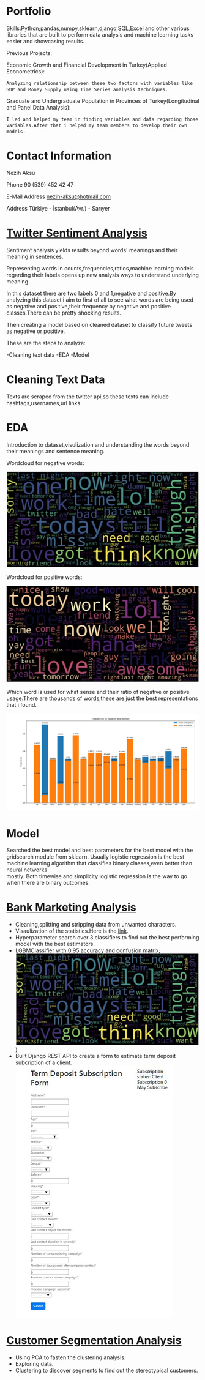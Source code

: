 # Portfolio

Skills:Python;pandas,numpy,sklearn,django,SQL,Excel and other various libraries that are built to perform data analysis and machine learning tasks easier and showcasing results.

Previous Projects:

  Economic Growth and Financial Development in Turkey(Applied Econometrics):
  
    Analyzing relationship between these two factors with variables like GDP and Money Supply using Time Series analysis techniques.
    
  Graduate and Undergraduate Population in Provinces of Turkey(Longitudinal and Panel Data Analysis):
  
    I led and helped my team in finding variables and data regarding those variables.After that i helped my team members to develop their own models.
  

# Contact Information
  Nezih Aksu
  
  Phone
  90 (539) 452 42 47
  
  E-Mail Address
  nezih-aksu@hotmail.com
  
  Address
  Türkiye - İstanbul(Avr.) - Sarıyer

# [Twitter Sentiment Analysis](https://github.com/nezihaksu/Projects/tree/master/medicalsentiment)
  
  Sentiment analysis yields results beyond words' meanings and their meaning in sentences.
  
  Representing words in counts,frequencies,ratios,machine learning models regarding their labels opens up new analysis ways to understand underlying meaning.
  
  In this dataset there are two labels 0 and 1,negative and positive.By analyzing this dataset i aim to first of all to see what words     are being used as negative and positive,their frequency by negative and positive classes.There can be pretty shocking results.
  
  Then creating a model based on cleaned dataset to classify future tweets as negative or positive.
  
  These are the steps to analyze:
  
  -Cleaning text data
  -EDA
  -Model

# Cleaning Text Data
  Texts are scraped from the twitter api,so these texts can include hashtags,usernames,url links.
  
  
# EDA
  Introduction to dataset,visulization and understanding the words beyond their meanings and sentence meaning.
  
  Wordcloud for negative words:
  
![](/images/negative_wordcloud.JPG)
  
  Wordcloud for positive words:
  
![](/images/positive_wordcloud.JPG)

  Which word is used for what sense and their ratio of negative or positive usage.There are thousands of words,these are just the best     representations that i found.
  
![](/images/neg-pos-ratio.jpeg)

# Model

  Searched the best model and best parameters for the best model with the gridsearch module from sklearn.
  Usually logistic regression is the best machine learning algorithm that classifies binary classes,even better than neural networks    
  mostly.
  Both timewise and simplicity logistic regression is the way to go when there are binary outcomes.


# [Bank Marketing Analysis](https://github.com/nezihaksu/Projects/tree/master/bank_marketing)

  - Cleaning,splitting and stripping data from unwanted characters.
  - Visaulization of the statistics.Here is the [link](https://github.com/nezihaksu/Projects/blob/master/bank_marketing/bank_marketing_eda.ipynb).
  - Hyperparameter search over 3 classifiers to find out the best performing model with the best estimators.
  - LGBMClassifier with 0.95 accuracy and confusion matrix;
  ![](/images/negative_wordcloud.JPG))
  - Built Django REST API to create a form to estimate term deposit subcription of a client.
  ![](/images/term_deposit_form.JPG)
  
# [Customer Segmentation Analysis](https://github.com/nezihaksu/Projects/blob/master/segmentation/Customer_Segmentation_Analysis.ipynb)
  
  - Using PCA to fasten the clustering analysis.
  - Exploring data.
  - Clustering to discover segments to find out the stereotypical customers.


